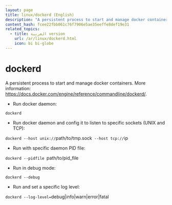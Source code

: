 ```yaml
---
layout: page
title: linux/dockerd (English)
description: "A persistent process to start and manage docker containers."
content_hash: fcee22fbb061c76f7906e5ae35eeffe8def19e31
related_topics:
  - title: العربية version
    url: /ar/linux/dockerd.html
    icon: bi bi-globe
---
```

# dockerd

A persistent process to start and manage docker containers.
More information: <https://docs.docker.com/engine/reference/commandline/dockerd/>.

- Run docker daemon:

`dockerd`

- Run docker daemon and config it to listen to specific sockets (UNIX and TCP):

`dockerd --host unix://`<span class="tldr-var badge badge-pill bg-dark-lm bg-white-dm text-white-lm text-dark-dm font-weight-bold">path/to/tmp.sock</span>` --host tcp://`<span class="tldr-var badge badge-pill bg-dark-lm bg-white-dm text-white-lm text-dark-dm font-weight-bold">ip</span>

- Run with specific daemon PID file:

`dockerd --pidfile `<span class="tldr-var badge badge-pill bg-dark-lm bg-white-dm text-white-lm text-dark-dm font-weight-bold">path/to/pid_file</span>

- Run in debug mode:

`dockerd --debug`

- Run and set a specific log level:

`dockerd --log-level=`<span class="tldr-var badge badge-pill bg-dark-lm bg-white-dm text-white-lm text-dark-dm font-weight-bold">debug|info|warn|error|fatal</span>
